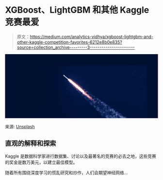 # XGBoost、LightGBM 和其他 Kaggle 竞赛最爱

> 原文：<https://medium.com/analytics-vidhya/xgboost-lightgbm-and-other-kaggle-competition-favorites-6212e8b0e835?source=collection_archive---------3----------------------->

![](img/8b6c80bc2f9620115ee33918697bca85.png)

来源: [Unsplash](https://unsplash.com/photos/NVWyN8GamCk)

## 直观的解释和探索

Kaggle 是数据科学家进行数据集、讨论以及最著名的竞赛的必去之地，这些竞赛的奖金是数万美元，以建立最佳模型。

随着所有围绕深度学习的慌乱研究和炒作，人们会期望神经网络…